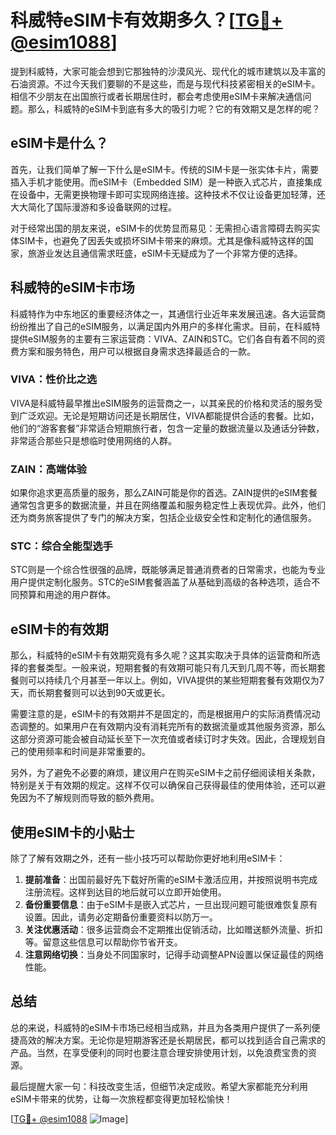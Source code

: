 # 科威特eSIM卡有效期多久？[[TG💪+ @esim1088](https://t.me/s/esim1088)]

提到科威特，大家可能会想到它那独特的沙漠风光、现代化的城市建筑以及丰富的石油资源。不过今天我们要聊的不是这些，而是与现代科技紧密相关的eSIM卡。相信不少朋友在出国旅行或者长期居住时，都会考虑使用eSIM卡来解决通信问题。那么，科威特的eSIM卡到底有多大的吸引力呢？它的有效期又是怎样的呢？

## eSIM卡是什么？

首先，让我们简单了解一下什么是eSIM卡。传统的SIM卡是一张实体卡片，需要插入手机才能使用。而eSIM卡（Embedded SIM）是一种嵌入式芯片，直接集成在设备中，无需更换物理卡即可实现网络连接。这种技术不仅让设备更加轻薄，还大大简化了国际漫游和多设备联网的过程。

对于经常出国的朋友来说，eSIM卡的优势显而易见：无需担心语言障碍去购买实体SIM卡，也避免了因丢失或损坏SIM卡带来的麻烦。尤其是像科威特这样的国家，旅游业发达且通信需求旺盛，eSIM卡无疑成为了一个非常方便的选择。

## 科威特的eSIM卡市场

科威特作为中东地区的重要经济体之一，其通信行业近年来发展迅速。各大运营商纷纷推出了自己的eSIM服务，以满足国内外用户的多样化需求。目前，在科威特提供eSIM服务的主要有三家运营商：VIVA、ZAIN和STC。它们各自有着不同的资费方案和服务特色，用户可以根据自身需求选择最适合的一款。

### VIVA：性价比之选

VIVA是科威特最早推出eSIM服务的运营商之一，以其亲民的价格和灵活的服务受到广泛欢迎。无论是短期访问还是长期居住，VIVA都能提供合适的套餐。比如，他们的“游客套餐”非常适合短期旅行者，包含一定量的数据流量以及通话分钟数，非常适合那些只是想临时使用网络的人群。

### ZAIN：高端体验

如果你追求更高质量的服务，那么ZAIN可能是你的首选。ZAIN提供的eSIM套餐通常包含更多的数据流量，并且在网络覆盖和服务稳定性上表现优异。此外，他们还为商务旅客提供了专门的解决方案，包括企业级安全性和定制化的通信服务。

### STC：综合全能型选手

STC则是一个综合性很强的品牌，既能够满足普通消费者的日常需求，也能为专业用户提供定制化服务。STC的eSIM套餐涵盖了从基础到高级的各种选项，适合不同预算和用途的用户群体。

## eSIM卡的有效期

那么，科威特的eSIM卡有效期究竟有多久呢？这其实取决于具体的运营商和所选择的套餐类型。一般来说，短期套餐的有效期可能只有几天到几周不等，而长期套餐则可以持续几个月甚至一年以上。例如，VIVA提供的某些短期套餐有效期仅为7天，而长期套餐则可以达到90天或更长。

需要注意的是，eSIM卡的有效期并不是固定的，而是根据用户的实际消费情况动态调整的。如果用户在有效期内没有消耗完所有的数据流量或其他服务资源，那么这部分资源可能会被自动延长至下一次充值或者续订时才失效。因此，合理规划自己的使用频率和时间是非常重要的。

另外，为了避免不必要的麻烦，建议用户在购买eSIM卡之前仔细阅读相关条款，特别是关于有效期的规定。这样不仅可以确保自己获得最佳的使用体验，还可以避免因为不了解规则而导致的额外费用。

## 使用eSIM卡的小贴士

除了了解有效期之外，还有一些小技巧可以帮助你更好地利用eSIM卡：

1. **提前准备**：出国前最好先下载好所需的eSIM卡激活应用，并按照说明书完成注册流程。这样到达目的地后就可以立即开始使用。
2. **备份重要信息**：由于eSIM卡是嵌入式芯片，一旦出现问题可能很难恢复原有设置。因此，请务必定期备份重要资料以防万一。
3. **关注优惠活动**：很多运营商会不定期推出促销活动，比如赠送额外流量、折扣等。留意这些信息可以帮助你节省开支。
4. **注意网络切换**：当身处不同国家时，记得手动调整APN设置以保证最佳的网络性能。

## 总结

总的来说，科威特的eSIM卡市场已经相当成熟，并且为各类用户提供了一系列便捷高效的解决方案。无论你是短期游客还是长期居民，都可以找到适合自己需求的产品。当然，在享受便利的同时也要注意合理安排使用计划，以免浪费宝贵的资源。

最后提醒大家一句：科技改变生活，但细节决定成败。希望大家都能充分利用eSIM卡带来的优势，让每一次旅程都变得更加轻松愉快！

[[TG💪+ @esim1088](https://t.me/s/esim1088) ![Image](https://i.postimg.cc/4NQfJmqS/Snipaste-2025-05-13-00-14-12.png)]